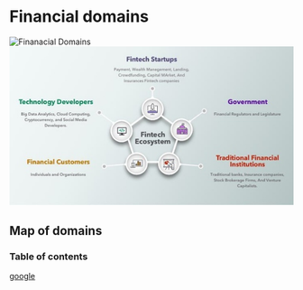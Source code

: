 # Financial domains
![Finanacial Domains](..\image1.jpg)
![Finanacial Domains](image.jpg)
## Map of domains
### Table of contents
[google](https://www.google.ca)



